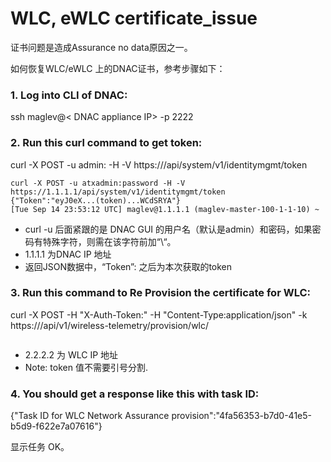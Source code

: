 # WLC, eWLC certificate_issue

证书问题是造成Assurance no data原因之一。

如何恢复WLC/eWLC 上的DNAC证书，参考步骤如下：

### 1. Log into CLI of DNAC: 

ssh maglev@< DNAC appliance IP> -p 2222

### 2. Run this curl command to get token:

curl -X POST -u admin:<admin user password> -H -V https://<DNAC-IP>/api/system/v1/identitymgmt/token

```
curl -X POST -u atxadmin:password -H -V https://1.1.1.1/api/system/v1/identitymgmt/token
{"Token":"eyJ0eX...(token)...WCdSRYA"}
[Tue Sep 14 23:53:12 UTC] maglev@1.1.1.1 (maglev-master-100-1-1-10) ~

```
  
- curl -u 后面紧跟的是 DNAC GUI 的用户名（默认是admin）和密码，如果密码有特殊字符，则需在该字符前加“\“。
- 1.1.1.1 为DNAC IP 地址 
- 返回JSON数据中，“Token”: 之后为本次获取的token
  
  
### 3. Run this command to Re Provision the certificate for WLC:

curl -X POST -H "X-Auth-Token:<PROVIDE THE TOKEN HERE>" -H "Content-Type:application/json" -k https://<DNAC-IP>/api/v1/wireless-telemetry/provision/wlc/<WLC-ip>

```curl -X POST -H "X-Auth-Token:eyJ0eX...(token)...WCdSRYA" -H "Content-Type:application/json" -k  https://1.1.1.1/api/v1/wireless-telemetry/provision/wlc/2.2.2.2

```
- 2.2.2.2 为 WLC IP 地址    
- Note: token 值不需要引号分割.

###  4. You should get a response like this with task ID:

{"Task ID for WLC Network Assurance provision":"4fa56353-b7d0-41e5-b5d9-f622e7a07616"}  

显示任务 OK。
